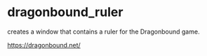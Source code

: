 # dragonbound_ruler
creates a window that contains a ruler for the Dragonbound game. 

https://dragonbound.net/

